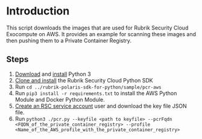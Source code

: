 # Introduction

This script downloads the images that are used for Rubrik Security Cloud Exocompute on AWS. It provides an example for scanning these images and then pushing them to a Private Container Registry.

## Steps

1. [Download](https://www.python.org/downloads/) and [install](https://docs.python.org/3/using/unix.html#getting-and-installing-the-latest-version-of-python) Python 3
1. [Clone and install](https://github.com/rubrikinc/rubrik-polaris-sdk-for-python?tab=readme-ov-file#installation) the Rubrik Security Cloud Python SDK
1. Run `cd ../rubrik-polaris-sdk-for-python/sample/pcr-aws`
1. Run `pip3 install -r requirements.txt` to install the AWS Python Module and Docker Python Module.
1. [Create an RSC service account](https://docs.rubrik.com/en-us/saas/saas/adding_a_service_account.html) user and download the key file JSON file.
1. Run `python3 ./pcr.py --keyfile <path to keyfile> --pcrFqdn <FQDN_of_the_private_container_registry> --profile <Name_of_the_AWS_profile_with_the_private_container_registry>`